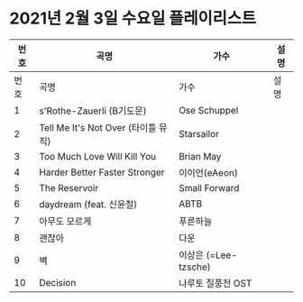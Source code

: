# 2021년 2월 3일 수요일 플레이리스트

| 번호 | 곡명 | 가수 | 설명 |
|------|------|------|------|
| 번호 | 곡명 | 가수 | 설명 |
| 1 | s'Rothe-Zauerli (B기도문) | Ose Schuppel |  |
| 2 | Tell Me It's Not Over (타이틀 뮤직) | Starsailor |  |
| 3 | Too Much Love Will Kill You | Brian May |  |
| 4 | Harder Better Faster Stronger | 이이언(eAeon) |  |
| 5 | The Reservoir | Small Forward |  |
| 6 | daydream (feat. 신윤철) | ABTB |  |
| 7 | 아무도 모르게 | 푸른하늘 |  |
| 8 | 괜찮아 | 다운 |  |
| 9 | 벽 | 이상은 (=Lee-tzsche) |  |
| 10 | Decision | 나루토 질풍전 OST |  |
